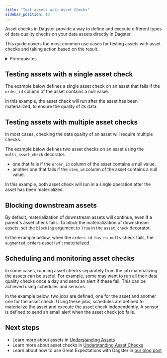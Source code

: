```yaml
---
title: "Test assets with Asset Checks"
sidebar_position: 10
---
```


Asset checks in Dagster provide a way to define and execute different types of data quality checks on your data assets directly in Dagster.

This guide covers the most common use cases for testing assets with asset checks and taking action based on the result.

<details>
<summary>Prerequisites</summary>
- Familiarity with [Assets](/concepts/assets)
</details>

## Testing assets with a single asset check

The example below defines a single asset check on an asset that fails if the `order_id` column of the asset contains a null value.

In this example, the asset check will run after the asset has been materialized, to ensure the quality of its data.

<CodeExample filePath="guides/data-assets/quality-testing/asset-checks/single-asset-check.py" language="python" title="Asset with a single asset check" />

## Testing assets with multiple asset checks

In most cases, checking the data quality of an asset will require multiple checks.

The example below defines two asset checks on an asset using the `multi_asset_check` decorator.
- one that fails if the `order_id` column of the asset contains a null value.
- another one that fails if the `item_id` column of the asset contains a null value.

In this example, both asset check will run in a single operation after the asset has been materialized.

<CodeExample filePath="guides/data-assets/quality-testing/asset-checks/multiple-asset-checks.py" language="python" title="Asset with multiple asset checks" />

## Blocking downstream assets

By default, materialization of downstream assets will continue, even if a parent's asset check fails. To block the materialization of downstream assets, set the `blocking` argument to `True` in the `asset_check` decorator.

In the example bellow, when the `orders_id_has_no_nulls` check fails, the `augmented_orders` asset isn't materialized.

<CodeExample filePath="guides/data-assets/quality-testing/asset-checks/block-downstream-with-asset-checks.py" language="python" title="Block downstream assets when asset check fails" />

## Scheduling and monitoring asset checks

In some cases, running asset checks separately from the job materializing the assets can be useful. For example, some may want to run all their data quality checks once a day and send an alert if these fail. This can be achieved using schedules and sensors.

In the example below, two jobs are defined, one for the asset and another one for the asset check. Using these jobs, schedules are defined to materialize the asset and execute the asset check independently. A sensor is defined to send an email alert when the asset check job fails.

<CodeExample filePath="guides/data-assets/quality-testing/asset-checks/asset-checks-with-schedule-and-sensor.py" language="python" title="Schedule and monitor asset checks separately from their asset" />

## Next steps

- Learn more about assets in [Understanding Assets](/concepts/assets)
- Learn more about asset checks in [Understanding Asset Checks](/concepts/assets/asset-checks)
- Learn about how to use Great Expectations with Dagster in [our blog post](https://dagster.io/blog/ensuring-data-quality-with-dagster-and-great-expectations)